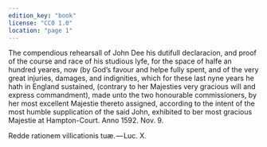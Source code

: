 ```yaml
---
edition_key: "book"
license: "CC0 1.0"
location: "page 1"
---
```

The compendious rehearsall of John Dee his dutifull
declaracion, and proof of the course and race
of his studious lyfe, for the space of halfe an
hundred yeares, now (by God’s favour and helpe
fully spent, and of the very great injuries,
damages, and indignities, which for these last nyne
years he hath in England sustained, (contrary to
her Majesties very gracious will and express
commandment), made unto the two honourable
commissioners, by her most excellent Majestie
thereto assigned, according to the intent of the
most humble supplication of the said John,
exhibited to ber most gracious Majestie at
Hampton-Court. Anno 1592. Nov. 9.

Redde rationem villicationis tuæ. — Luc. X.
